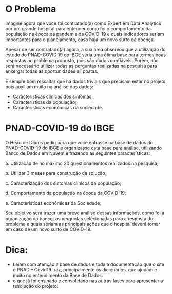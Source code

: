 # O Problema

Imagine agora que você foi contratado(a) como Expert em Data Analytics por um grande hospital para entender como foi o comportamento da população na época da pandemia da COVID-19 e quais indicadores seriam importantes para o planejamento, caso haja um novo surto da doença.
    
Apesar de ser contratado(a) agora, a sua área observou que a utilização do estudo do PNAD-COVID 19 do IBGE seria uma ótima base para termos boas respostas ao problema proposto, pois são dados confiáveis. Porém, não será necessário utilizar todas as perguntas realizadas na pesquisa para enxergar todas as oportunidades ali postas.

É sempre bom ressaltar que há dados triviais que precisam estar no projeto, pois auxiliam muito na análise dos dados:

* Características clínicas dos sintomas;
* Características da população;
* Características econômicas da sociedade.

# PNAD-COVID-19 do IBGE

O Head de Dados pediu para que você entrasse na base de dados do 
[PNAD-COVID-19 do IBGE](https://covid19.ibge.gov.br/pnad-covid/)
e organizasse esta base para análise, utilizando Banco de Dados em Nuvem e trazendo as seguintes características:

a. Utilização de no máximo 20 questionamentos realizados na pesquisa;

b. Utilizar 3 meses para construção da solução;

c. Caracterização dos sintomas clínicos da população;

d. Comportamento da população na época da COVID-19;

e. Características econômicas da Sociedade;
        

Seu objetivo será trazer uma breve análise dessas informações, como foi a organização do banco, as perguntas selecionadas para a resposta do problema e quais seriam as principais ações que o hospital deverá tomar em caso de um novo surto de COVID-19.
        
# Dica:

- Leiam com atenção a base de dados e toda a documentação que o site o PNAD – Covid19 traz, principalmente os dicionários, que ajudam e muito no entendimento da Base de Dados. 
-  o que já foi ensinado e consolidado nas outras fases para apresentar a resolução do projeto.
          
